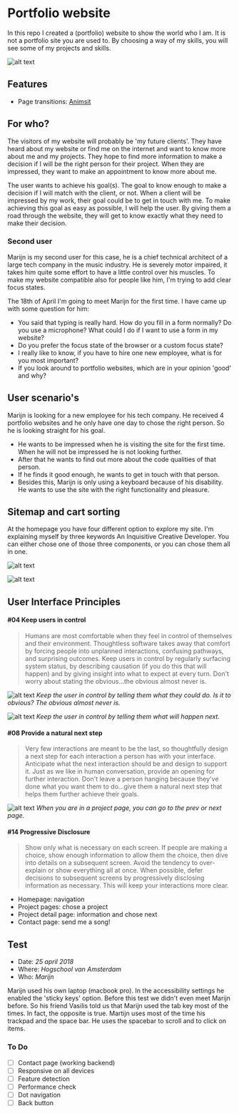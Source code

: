 # Portfolio website

In this repo I created a (portfolio) website to show the world who I am. It is not a portfolio site you are used to. By choosing a way of my skills, you will see some of my projects and skills.

![alt text](../screenshots/3.png "Logo Title Text 1")

## Features
* Page transitions: [Animsit](http://git.blivesta.com/animsition/)


## For who?
The visitors of my website will probably be 'my future clients'. They have heard about my website or find me on the internet and want to know more about me and my projects. They hope to find more information to make a decision if I will be the right person for their project. When they are impressed, they want to make an appointment to know more about me.

The user wants to achieve his goal(s). The goal to know enough to make a decision if I will match with the client, or not. When a client will be impressed by my work, their goal could be to get in touch with me. To make achieving this goal as easy as possible, I will help the user. By giving them a road through the website, they will get to know exactly what they need to make their decision.

### Second user
Marijn is my second user for this case, he is a chief technical architect of a large tech company in the music industry. He is severely motor impaired, it takes him quite some effort to have a little control over his muscles. To make my website compatible also for people like him, I'm trying to add clear focus states.

The 18th of April I'm going to meet Marijn for the first time. I have came up with some question for him:
- You said that typing is really hard. How do you fill in a form normally? Do you use a microphone? What could I do if I want to use a form in my website?
- Do you prefer the focus state of the browser or a custom focus state?
- I really like to know, if you have to hire one new employee, what is for you most important?
- If you look around to portfolio websites, which are in your opinion 'good' and why?

## User scenario's
Marijn is looking for a new employee for his tech company. He received 4 portfolio websites and he only have one day to chose the right person. So he is looking straight for his goal.
* He wants to be impressed when he is visiting the site for the first time. When he will not be impressed he is not looking further.
* After that he wants to find out more about the code qualities of that person.
* If he finds it good enough, he wants to get in touch with that person.
* Besides this, Marijn is only using a keyboard because of his disability. He wants to use the site with the right functionality and pleasure.

## Sitemap and cart sorting
At the homepage you have four different option to explore my site. I'm explaining myself by three keywords An Inquisitive Creative Developer. You can either chose one of those three components, or you can chose them all in one.

![alt text](../screenshots/sitemap.png "Logo Title Text 1")

![alt text](../screenshots/IMG_8090.JPG "Logo Title Text 1")

## User Interface Principles
#### #04 Keep users in control
> Humans are most comfortable when they feel in control of themselves and their environment. Thoughtless software takes away that comfort by forcing people into unplanned interactions, confusing pathways, and surprising outcomes. Keep users in control by regularly surfacing system status, by describing causation (if you do this that will happen) and by giving insight into what to expect at every turn. Don't worry about stating the obvious…the obvious almost never is.

![alt text](../screenshots/4.png "Logo Title Text 1")
*Keep the user in control by telling them what they could do. Is it to obvious? The obvious almost never is.*

![alt text](../screenshots/7.png "Logo Title Text 1")
*Keep the user in control by telling them what will happen next.*

#### #08 Provide a natural next step
> Very few interactions are meant to be the last, so thoughtfully design a next step for each interaction a person has with your interface. Anticipate what the next interaction should be and design to support it. Just as we like in human conversation, provide an opening for further interaction. Don't leave a person hanging because they've done what you want them to do…give them a natural next step that helps them further achieve their goals.

![alt text](../screenshots/8.png "Logo Title Text 1")
*When you are in a project page, you can go to the prev or next page.*

#### #14 Progressive Disclosure
> Show only what is necessary on each screen. If people are making a choice, show enough information to allow them the choice, then dive into details on a subsequent screen. Avoid the tendency to over-explain or show everything all at once. When possible, defer decisions to subsequent screens by progressively disclosing information as necessary. This will keep your interactions more clear.

* Homepage: navigation
* Project pages: chose a project
* Project detail page: information and chose next
* Contact page: send me a song!

## Test
* Date: *25 april 2018*
* Where: *Hogschool van Amsterdam*
* Who: *Marijn*

Marijn used his own laptop (macbook pro). In the accessibility settings he enabled the 'sticky keys' option. Before this test we didn't even meet Marijn before. So his friend Vasilis told us that Marijn used the tab key most of the times. In fact, the opposite is true. Martijn uses most of the time his trackpad and the space bar. He uses the spacebar to scroll and to click on items.

### To Do
- [ ] Contact page (working backend)
- [ ] Responsive on all devices
- [ ] Feature detection
- [ ] Performance check
- [ ] Dot navigation
- [ ] Back button
